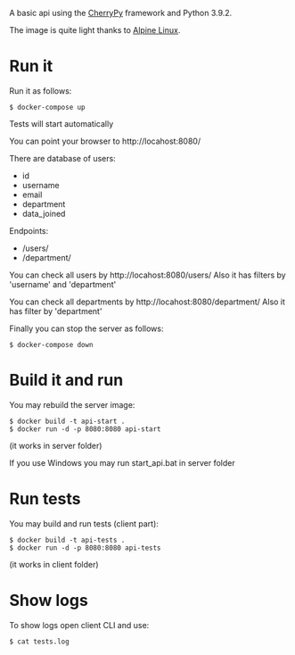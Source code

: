 A basic api using the
[CherryPy](http://cherrypy.org/) framework and Python 3.9.2.

The image is quite light thanks to
[Alpine Linux](https://hub.docker.com/r/frolvlad/alpine-python3/).


Run it
======

Run it as follows:

```
$ docker-compose up 
```

Tests will start automatically

You can point your browser to http://locahost:8080/

There are database of users:
- id
- username
- email
- department
- data_joined

Endpoints:
- /users/
- /department/

You can check all users by http://locahost:8080/users/
Also it has filters by 'username' and 'department'

You can check all departments by http://locahost:8080/department/
Also it has filter by 'department'

Finally you can stop the server as follows:

```
$ docker-compose down
```


Build it and run
========

You may rebuild the server image:

```
$ docker build -t api-start .
$ docker run -d -p 8080:8080 api-start
```

(it works in server folder)

If you use Windows you may run start_api.bat in server folder

Run tests
========

You may build and run tests (client part):

```
$ docker build -t api-tests .
$ docker run -d -p 8080:8080 api-tests
```

(it works in client folder)

Show logs
========

To show logs open client CLI and use:

```
$ cat tests.log
```

